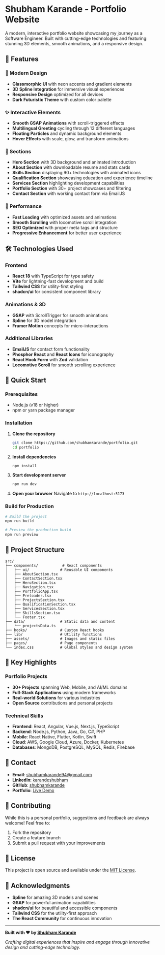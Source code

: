 # Shubham Karande - Portfolio Website

A modern, interactive portfolio website showcasing my journey as a Software Engineer. Built with cutting-edge technologies and featuring stunning 3D elements, smooth animations, and a responsive design.

## 🌟 Features

### 🎨 Modern Design
- **Glassmorphic UI** with neon accents and gradient elements
- **3D Spline Integration** for immersive visual experiences
- **Responsive Design** optimized for all devices
- **Dark Futuristic Theme** with custom color palette

### ✨ Interactive Elements
- **Smooth GSAP Animations** with scroll-triggered effects
- **Multilingual Greeting** cycling through 12 different languages
- **Floating Particles** and dynamic background elements
- **Hover Effects** with scale, glow, and transform animations

### 📱 Sections
- **Hero Section** with 3D background and animated introduction
- **About Section** with downloadable resume and stats cards
- **Skills Section** displaying 90+ technologies with animated icons
- **Qualification Section** showcasing education and experience timeline
- **Services Section** highlighting development capabilities
- **Portfolio Section** with 30+ project showcases and filtering
- **Contact Section** with working contact form via EmailJS

### 🚀 Performance
- **Fast Loading** with optimized assets and animations
- **Smooth Scrolling** with locomotive scroll integration
- **SEO Optimized** with proper meta tags and structure
- **Progressive Enhancement** for better user experience

## 🛠️ Technologies Used

### Frontend
- **React 18** with TypeScript for type safety
- **Vite** for lightning-fast development and build
- **Tailwind CSS** for utility-first styling
- **shadcn/ui** for consistent component library

### Animations & 3D
- **GSAP** with ScrollTrigger for smooth animations
- **Spline** for 3D model integration
- **Framer Motion** concepts for micro-interactions

### Additional Libraries
- **EmailJS** for contact form functionality
- **Phosphor React** and **React Icons** for iconography
- **React Hook Form** with **Zod** validation
- **Locomotive Scroll** for smooth scrolling experience

## 🚀 Quick Start

### Prerequisites
- Node.js (v18 or higher)
- npm or yarn package manager

### Installation

1. **Clone the repository**
   ```bash
   git clone https://github.com/shubhamkarande/portfolio.git
   cd portfolio
   ```

2. **Install dependencies**
   ```bash
   npm install
   ```

3. **Start development server**
   ```bash
   npm run dev
   ```

4. **Open your browser**
   Navigate to `http://localhost:5173`

### Build for Production

```bash
# Build the project
npm run build

# Preview the production build
npm run preview
```

## 📁 Project Structure

```
src/
├── components/           # React components
│   ├── ui/              # Reusable UI components
│   ├── AboutSection.tsx
│   ├── ContactSection.tsx
│   ├── HeroSection.tsx
│   ├── Navigation.tsx
│   ├── PortfolioApp.tsx
│   ├── Preloader.tsx
│   ├── ProjectsSection.tsx
│   ├── QualificationSection.tsx
│   ├── ServicesSection.tsx
│   ├── SkillsSection.tsx
│   └── Footer.tsx
├── data/                # Static data and content
│   └── projectsData.ts
├── hooks/               # Custom React hooks
├── lib/                 # Utility functions
├── assets/              # Images and static files
├── pages/               # Page components
└── index.css            # Global styles and design system
```

## 🎯 Key Highlights

### Portfolio Projects
- **30+ Projects** spanning Web, Mobile, and AI/ML domains
- **Full-Stack Applications** using modern frameworks
- **Real-world Solutions** for various industries
- **Open Source** contributions and personal projects

### Technical Skills
- **Frontend**: React, Angular, Vue.js, Next.js, TypeScript
- **Backend**: Node.js, Python, Java, Go, C#, PHP
- **Mobile**: React Native, Flutter, Kotlin, Swift
- **Cloud**: AWS, Google Cloud, Azure, Docker, Kubernetes
- **Databases**: MongoDB, PostgreSQL, MySQL, Redis, Firebase

## 📧 Contact

- **Email**: shubhamkarande94@gmail.com
- **LinkedIn**: [karandeshubham](https://linkedin.com/in/karandeshubham)
- **GitHub**: [shubhamkarande](https://github.com/shubhamkarande)
- **Portfolio**: [Live Demo](https://your-portfolio-url.com)

## 🤝 Contributing

While this is a personal portfolio, suggestions and feedback are always welcome! Feel free to:

1. Fork the repository
2. Create a feature branch
3. Submit a pull request with your improvements

## 📄 License

This project is open source and available under the [MIT License](LICENSE).

## 🙏 Acknowledgments

- **Spline** for amazing 3D models and scenes
- **GSAP** for powerful animation capabilities
- **shadcn/ui** for beautiful and accessible components
- **Tailwind CSS** for the utility-first approach
- **The React Community** for continuous innovation

---

**Built with ❤️ by [Shubham Karande](https://github.com/shubhamkarande)**

*Crafting digital experiences that inspire and engage through innovative design and cutting-edge technology.*
